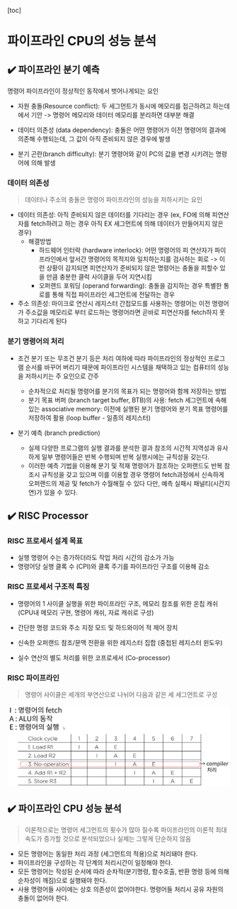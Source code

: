 [toc]

# 파이프라인 CPU의 성능 분석

## :heavy_check_mark: 파이프라인 분기 예측

명령어 파이프라인이 정상적인 동작에서 벗어나게되는 요인

- 자원 충돌(Resource conflict): 두 세그먼트가 동시에 메모리를 접근하려고 하는데에서 기안 -> 명령어 메모리와 데이터 메모리를 분리하면 대부분 해결

- 데이터 의존성 (data dependency): 충돌은 어떤 명령어가 이전 명령어의 결과에 의존해 수행되는데, 그 값이 아직 준비되지 않은 경우에 발생
- 분기 곤란(branch difficulty): 분기 명령어와 같이 PC의 값을 변경 시키려는 명령어에 의해 발생



### 데이터 의존성

> 데이터나 주소의 충돌은 명령어 파이프라인의 성능을 저하시키는 요인

- 데이터 의존성: 아직 준비되지 않은 데이터를 기다리는 경우 (ex, FO에 의해 피연산자를 fetch하려고 하는 경우 아직 EX 세그먼트에 의해 데이터가 만들어지지 않은 경우)
  - 해결방법
    - 하드웨어 인터락 (hardware interlock): 어떤 명령어의 피 연산자가 파이프라인에서 앞서간 명령어의 목적지와 일치하는지를 검사하는 회로 -> 이런 상황이 감지되면 피연산자가 준비되지 않은 명령어는 충돌을 피할수 있을 만큼 충분한 클럭 사이클을 두어 지연시킴
    - 오퍼랜드 포워딩 (operand forwarding): 충돌을 감지하는 경우 특별한 통로를 통해 직접 파이프라인 세그먼트에 전달하는 경우
- 주소 의존성: 마이크로 연산시 레지스터 간접모드를 사용하는 명령어는 이전 명령어가 주소값을 메모리로 부터 로드하는 명령어라면 곧바로 피연산자를 fetch하지 못하고 기다리게 된다



### 분기 명령어의 처리

- 조건 분기 또는 무조건 분기 등은 처리 여하에 따라 파이프라인의 정상적인 프로그램 순서를 바꾸어 버리기 때문에 파이프라인 시스템을 채택하고 있는 컴퓨터의 성능을 저하시키는 주 요인으로 간주
  - 순차적으로 처리될 명령어를 분기의 목표가 되는 명령어와 함께 저장하는 방법
  - 분기 목표 버퍼 (branch target buffer, BTB)의 사용: fetch 세그먼트에 속해있는 associative memory: 이전에 실행된 분기 명령어와 분기 목표 명령어를 저장하여 활용 (loop buffer - 일종의 레지스터)

- 분기 예측 (branch prediction)
  - 실제 다양한 프로그램의 실행 결과를 분석한 결과 참조의 시간적 지역성과 유사하게 일부 명령어들은 반복 수행되며 반복 실행시에는 규칙성을 갖는다.
  - 이러한 예측 기법을 이용해 분기 및 적재 명령어가 참조하는 오퍼랜드도 반복 참조시 규칙성을 갖고 있으며 이를 이용할 경우 명령어 fetch과정에서 신속하게 오퍼랜드의 제공 및 fetch가 수월해질 수 있다 다만, 예측 실패시 패널티(시간지연)가 있을 수 있다.




## :heavy_check_mark: RISC Processor

### RISC 프로세서 설계 목표

- 실행 명령어 수는 증가하더라도 작업 처리 시간의 감소가 가능
- 명령어당 실행 클록 수 (CPI)와 클록 주기를 파이프라인 구조를 이용해 감소



### RISC 프로세서 구조적 특징

- 명령어의 1 사이클 실행을 위한 파이프라인 구조, 메모리 참조를 위한 온칩 캐쉬(CPU내 메모리 구현, 명령어 캐쉬, 자료 캐쉬로 구성)
- 간단한 명령 코드와 주소 지정 모드 및 하드와이어 적 제어 장치
- 신속한 오퍼랜드 참조/문맥 전환을 위한 레지스터 집합 (중첩된 레지스터 윈도우)

- 실수 연산의 별도 처리를 위한 코프로세서 (Co-processor)



### RISC 파이프라인 

> 명령어 사이클은 세개의 부연산으로 나뉘어 다음과 같은 세 세그먼트로 구성

![image-20210323202822724](assets/image-20210323202822724.png)





## :heavy_check_mark: 파이프라인 CPU 성능 분석

> 이론적으로는 명령어 세그먼트의 횟수가 많아 질수록 파이프라인의 이론적 최대 속도가 증가할 것으로 분석되었으나 실제는 그렇게 단순하지 않음

- 모든 명령어는 동일한 처리 과정 (세그먼트의 적용)으로 처리돼야 한다.
- 파이프라인을 구성하는 각 단계의 처리시간이 일정해야 한다.
- 모든 명령어는 작성된 순서에 따라 순차적(분기명령, 함수호출, 반환 명령 등에 의해 순차성이 깨짐)으로 실행돼야 한다.
- 사용 명령어들 사이에는 상호 의존성이 없어야한다. 명령어들 처리시 공유 자원의 충돌이 없어야 한다.